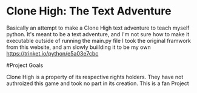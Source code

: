 # Clone High: The Text Adventure
Basically an attempt to make a Clone High text adventure to teach myself python. It's meant to be a text adventure, and I'm not sure how to make it executable outside of running the main.py file
I took the original framwork from this website, and am slowly buiilding it to be my own
https://trinket.io/python/e5a03e7cbc

#Project Goals


Clone High is a property of its respective rights holders. They have not authroized this game and took no part in its creation. This is a fan Project


